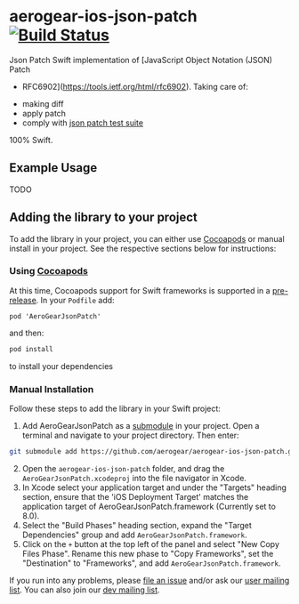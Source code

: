 # aerogear-ios-json-patch [![Build Status](https://travis-ci.org/aerogear/aerogear-ios-json-patch.png)](https://travis-ci.org/aerogear/aerogear-ios-json-patch)
Json Patch Swift implementation of [JavaScript Object Notation (JSON) Patch
- RFC6902](https://tools.ietf.org/html/rfc6902). 
Taking care of: 

* making diff
* apply patch
* comply with [json patch test suite](https://github.com/json-patch/json-patch-tests/blob/master/tests.json)

100% Swift.

## Example Usage

TODO

## Adding the library to your project 
To add the library in your project, you can either use [Cocoapods](http://cocoapods.org) or manual install in your project. See the respective sections below for instructions:

### Using [Cocoapods](http://cocoapods.org)
At this time, Cocoapods support for Swift frameworks is supported in a [pre-release](http://blog.cocoapods.org/Pod-Authors-Guide-to-CocoaPods-Frameworks/). In your ```Podfile``` add:

```
pod 'AeroGearJsonPatch'
```

and then:

```bash
pod install
```

to install your dependencies

### Manual Installation
Follow these steps to add the library in your Swift project:

1. Add AeroGearJsonPatch as a [submodule](http://git-scm.com/docs/git-submodule) in your project. Open a terminal and navigate to your project directory. Then enter:
```bash
git submodule add https://github.com/aerogear/aerogear-ios-json-patch.git
```
2. Open the `aerogear-ios-json-patch` folder, and drag the `AeroGearJsonPatch.xcodeproj` into the file navigator in Xcode.
3. In Xcode select your application target  and under the "Targets" heading section, ensure that the 'iOS  Deployment Target'  matches the application target of AeroGearJsonPatch.framework (Currently set to 8.0).
5. Select the  "Build Phases"  heading section,  expand the "Target Dependencies" group and add  `AeroGearJsonPatch.framework`.
7. Click on the `+` button at the top left of the panel and select "New Copy Files Phase". Rename this new phase to "Copy Frameworks", set the "Destination" to "Frameworks", and add `AeroGearJsonPatch.framework`.


If you run into any problems, please [file an issue](http://issues.jboss.org/browse/AEROGEAR) and/or ask our [user mailing list](https://lists.jboss.org/mailman/listinfo/aerogear-users). You can also join our [dev mailing list](https://lists.jboss.org/mailman/listinfo/aerogear-dev).  